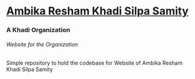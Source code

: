 # [Ambika Resham Khadi Silpa Samity](https://ambikareshamkhadi.netlify.app/)
### A Khadi Organization
###### Website for the Organization
Simple repository to hold the codebase for Website of Ambika Resham Khadi Silpa Samity
